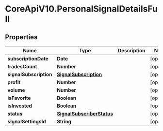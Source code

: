 # CoreApiV10.PersonalSignalDetailsFull

## Properties
Name | Type | Description | Notes
------------ | ------------- | ------------- | -------------
**subscriptionDate** | **Date** |  | [optional] 
**tradesCount** | **Number** |  | [optional] 
**signalSubscription** | [**SignalSubscription**](SignalSubscription.md) |  | [optional] 
**profit** | **Number** |  | [optional] 
**volume** | **Number** |  | [optional] 
**isFavorite** | **Boolean** |  | [optional] 
**isInvested** | **Boolean** |  | [optional] 
**status** | [**SignalSubscriberStatus**](SignalSubscriberStatus.md) |  | [optional] 
**signalSettingsId** | **String** |  | [optional] 


